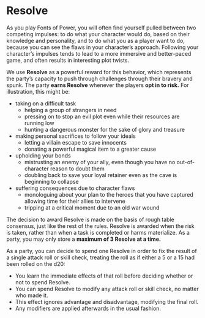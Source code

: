 # Resolve

As you play Fonts of Power, you will often find yourself pulled between two competing impulses: to do what your character would do, based on their knowledge and personality, and to do what you as a player want to do, because you can see the flaws in your character’s approach. Following your character’s impulses tends to lead to a more immersive and better-paced game, and often results in interesting plot twists.

We use **Resolve** as a powerful reward for this behavior, which represents the party’s capacity to push through challenges through their bravery and spunk. The party **earns Resolve** whenever the players **opt in to risk.** For illustration, this might be:

- taking on a difficult task
  - helping a group of strangers in need
  - pressing on to stop an evil plot even while their resources are running low
  - hunting a dangerous monster for the sake of glory and treasure
- making personal sacrifices to follow your ideals
  - letting a villain escape to save innocents
  - donating a powerful magical item to a greater cause
- upholding your bonds
  - mistrusting an enemy of your ally, even though you have no out-of-character reason to doubt them
  - doubling back to save your loyal retainer even as the cave is beginning to collapse
- suffering consequences due to character flaws
  - monologuing about your plan to the heroes that you have captured allowing time for their allies to intervene
  - tripping at a critical moment due to an old war wound

The decision to award Resolve is made on the basis of rough table consensus, just like the rest of the rules. Resolve is awarded when the risk is taken, rather than when a task is completed or harms materialize. As a party, you may only store a **maximum of 3 Resolve at a time.**

As a party, you can decide to spend one Resolve in order to fix the result of a single attack roll or skill check, treating the roll as if either a 5 or a 15 had been rolled on the d20:

- You learn the immediate effects of that roll before deciding whether or not to spend Resolve.
- You can spend Resolve to modify any attack roll or skill check, no matter who made it.
- This effect ignores advantage and disadvantage, modifying the final roll.
- Any modifiers are applied afterwards in the usual fashion.
